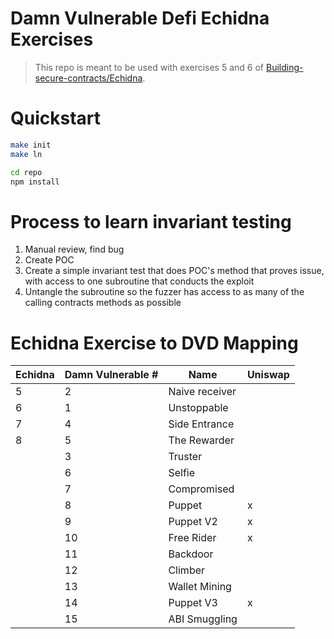 # Damn Vulnerable Defi Echidna Exercises

> This repo is meant to be used with exercises 5 and 6 of [Building-secure-contracts/Echidna](https://github.com/crytic/building-secure-contracts/tree/master/program-analysis/echidna).

# Quickstart

```sh
make init
make ln

cd repo
npm install
```

# Process to learn invariant testing

1. Manual review, find bug
2. Create POC
3. Create a simple invariant test that does POC's method that proves issue, with access to one subroutine that conducts the exploit
4. Untangle the subroutine so the fuzzer has access to as many of the calling contracts methods as possible

# Echidna Exercise to DVD Mapping

| Echidna | Damn Vulnerable # | Name           | Uniswap |
| ------- | ----------------- | -------------- | ------- |
| 5       | 2                 | Naive receiver |         |
| 6       | 1                 | Unstoppable    |         |
| 7       | 4                 | Side Entrance  |         |
| 8       | 5                 | The Rewarder   |         |
|         | 3                 | Truster        |         |
|         | 6                 | Selfie         |         |
|         | 7                 | Compromised    |         |
|         | 8                 | Puppet         | x       |
|         | 9                 | Puppet V2      | x       |
|         | 10                | Free Rider     | x       |
|         | 11                | Backdoor       |         |
|         | 12                | Climber        |         |
|         | 13                | Wallet Mining  |         |
|         | 14                | Puppet V3      | x       |
|         | 15                | ABI Smuggling  |         |
